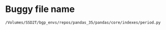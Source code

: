 # Buggy file name

```text
/Volumes/SSD2T/bgp_envs/repos/pandas_35/pandas/core/indexes/period.py
```
